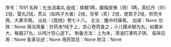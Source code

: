 序号：1591
名称：化虫消毒丸
组成：槟榔1两，酸榴皮根（焙）1两，真红丹（炒）2钱，雷丸2钱，贯众（如鸡子大者）2钱，甘草（炙）2钱，使君子2钱，枳壳半两，大黄半两。
出处：《医统》卷七十八。
主治：腹中时痛者。
加减：None
功效：None
用法用量：抄药末1钱于上，空心卷而食之；小儿糯米糊为丸，如粟米大，每服27丸，以鸡汁空心送下。
制备方法：上为末，清油打薄鸡子饼。
临床应用：None
各家论述：None
用药禁忌：None
附注：None
